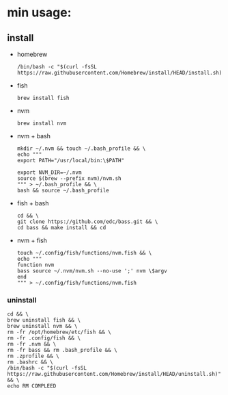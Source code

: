 # min usage:
## install
* homebrew
    ```
    /bin/bash -c "$(curl -fsSL https://raw.githubusercontent.com/Homebrew/install/HEAD/install.sh)"
    ```
* fish
    ```
    brew install fish
    
    ```
* nvm
    ```
    brew install nvm
    ```
* nvm + bash
    ```
    mkdir ~/.nvm && touch ~/.bash_profile && \
    echo """
    export PATH="/usr/local/bin:\$PATH"

    export NVM_DIR=~/.nvm
    source $(brew --prefix nvm)/nvm.sh
    """ > ~/.bash_profile && \
    bash && source ~/.bash_profile
    ```
* fish + bash
    ```
    cd && \
    git clone https://github.com/edc/bass.git && \
    cd bass && make install && cd
    ```
* nvm + fish
    ```
    touch ~/.config/fish/functions/nvm.fish && \
    echo """
    function nvm
    bass source ~/.nvm/nvm.sh --no-use ';' nvm \$argv
    end
    """ > ~/.config/fish/functions/nvm.fish
    ```
### uninstall

```
cd && \
brew uninstall fish && \
brew uninstall nvm && \
rm -fr /opt/homebrew/etc/fish && \
rm -fr .config/fish && \
rm -fr .nvm && \
rm -fr bass && rm .bash_profile && \
rm .zprofile && \
rm .bashrc && \
/bin/bash -c "$(curl -fsSL https://raw.githubusercontent.com/Homebrew/install/HEAD/uninstall.sh)" && \
echo RM COMPLEED
```
